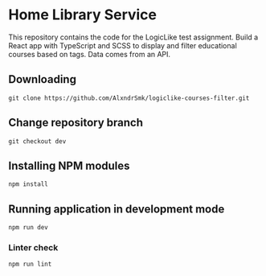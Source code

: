 # Home Library Service

This repository contains the code for the LogicLike test assignment. Build a React app with TypeScript and SCSS to display and filter educational courses based on tags. Data comes from an API.

## Downloading

```
git clone https://github.com/AlxndrSmk/logiclike-courses-filter.git
```

## Change repository branch

```
git checkout dev
```

## Installing NPM modules

```
npm install
```

## Running application in development mode

```
npm run dev
```

### Linter check

```
npm run lint
```
